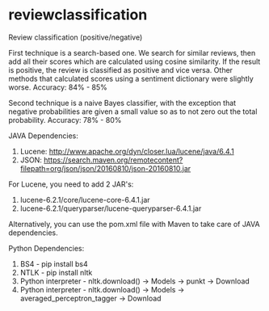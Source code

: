 # reviewclassification

Review classification (positive/negative)

First technique is a search-based one. We search for similar reviews, then add all their scores which are calculated using cosine similarity. If the result is positive, the review is classified as positive and vice versa. Other methods that calculated scores using a sentiment dictionary were slightly worse.
Accuracy: 84% - 85%

Second technique is a naive Bayes classifier, with the exception that negative probabilities are given a small value so as to not zero out the total probability.
Accuracy: 78% - 80%

JAVA Dependencies:

1. Lucene: http://www.apache.org/dyn/closer.lua/lucene/java/6.4.1
2. JSON: https://search.maven.org/remotecontent?filepath=org/json/json/20160810/json-20160810.jar

For Lucene, you need to add 2 JAR's:

1. lucene-6.2.1/core/lucene-core-6.4.1.jar
2. lucene-6.2.1/queryparser/lucene-queryparser-6.4.1.jar

Alternatively, you can use the pom.xml file with Maven to take care of JAVA dependencies.

Python Dependencies:

1. BS4 - pip install bs4
2. NTLK - pip install nltk
3. Python interpreter - nltk.download() -> Models -> punkt -> Download
4. Python interpreter - nltk.download() -> Models -> averaged_perceptron_tagger -> Download
